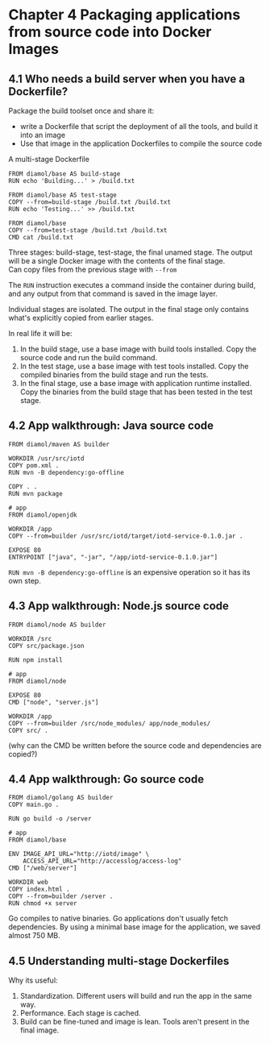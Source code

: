 # Chapter 4 Packaging applications from source code into Docker Images

## 4.1 Who needs a build server when you have a Dockerfile?
Package the build toolset once and share it: 
- write a Dockerfile that script the deployment of all the tools, and build it into an image
- Use that image in the application Dockerfiles to compile the source code

A multi-stage Dockerfile
```
FROM diamol/base AS build-stage
RUN echo 'Building...' > /build.txt

FROM diamol/base AS test-stage
COPY --from=build-stage /build.txt /build.txt
RUN echo 'Testing...' >> /build.txt

FROM diamol/base
COPY --from=test-stage /build.txt /build.txt
CMD cat /build.txt
```
Three stages: build-stage, test-stage, the final unamed stage. The output will be a single Docker image with the contents of the final stage.  
Can copy files from the previous stage with `--from`

The `RUN` instruction executes a command inside the container during build, and any output from that command is saved in the image layer.

Individual stages are isolated. The output in the final stage only contains what's explicitly copied from earlier stages.

In real life it will be:
1. In the build stage, use a base image with build tools installed. Copy the source code and run the build command.
2. In the test stage, use a base image with test tools installed. Copy the compiled binaries from the build stage and run the tests.
3. In the final stage, use a base image with application runtime installed. Copy the binaries from the build stage that has been tested in the test stage.


## 4.2 App walkthrough: Java source code
```
FROM diamol/maven AS builder

WORKDIR /usr/src/iotd
COPY pom.xml .
RUN mvn -B dependency:go-offline

COPY . .
RUN mvn package

# app
FROM diamol/openjdk

WORKDIR /app
COPY --from=builder /usr/src/iotd/target/iotd-service-0.1.0.jar .

EXPOSE 80
ENTRYPOINT ["java", "-jar", "/app/iotd-service-0.1.0.jar"]
```
`RUN mvn -B dependency:go-offline` is an expensive operation so it has its own step.

## 4.3 App walkthrough: Node.js source code
```
FROM diamol/node AS builder

WORKDIR /src
COPY src/package.json

RUN npm install

# app
FROM diamol/node

EXPOSE 80
CMD ["node", "server.js"]

WORKDIR /app
COPY --from=builder /src/node_modules/ app/node_modules/
COPY src/ .
```
(why can the CMD be written before the source code and dependencies are copied?)


## 4.4 App walkthrough: Go source code
```
FROM diamol/golang AS builder
COPY main.go .

RUN go build -o /server

# app
FROM diamol/base

ENV IMAGE_API_URL="http://iotd/image" \
    ACCESS_API_URL="http://accesslog/access-log"
CMD ["/web/server"]

WORKDIR web
COPY index.html .
COPY --from=builder /server .
RUN chmod +x server
```
Go compiles to native binaries. 
Go applications don't usually fetch dependencies.
By using a minimal base image for the application, we saved almost 750 MB.

## 4.5 Understanding multi-stage Dockerfiles
Why its useful:
1. Standardization. Different users will build and run the app in the same way.
2. Performance. Each stage is cached.
3. Build can be fine-tuned and image is lean. Tools aren't present in the final image. 